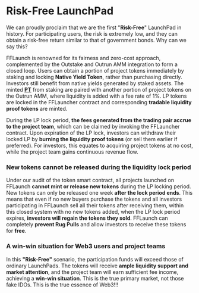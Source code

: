 # Risk-Free LaunchPad

We can proudly proclaim that we are the first "**Risk-Free**" LaunchPad in history. For participating users, the risk is extremely low, and they can obtain a risk-free return similar to that of government bonds. Why can we say this?

FFLaunch is renowned for its fairness and zero-cost approach, complemented by the Outstake and Outrun AMM integration to form a closed loop. Users can obtain a portion of project tokens immediately by staking and locking **Native Yield Token**, rather than purchasing directly. Investors still benefit from native yields generated by staked assets. The minted [**PT**](https://outrun.gitbook.io/doc/outstake/yield-tokenization/pt) from staking are paired with another portion of project tokens on the Outrun AMM, where liquidity is added with a fee rate of 1%. LP tokens are locked in the FFLauncher contract and corresponding **tradable liquidity proof tokens** are minted.

During the LP lock period, **the fees generated from the trading pair accrue to the project team**, which can be claimed by invoking the FFLauncher contract. Upon expiration of the LP lock, investors can withdraw their locked LP by **burning the liquidity proof tokens** (or sell them earlier if preferred). For investors, this equates to acquiring project tokens at no cost, while the project team gains continuous revenue flow.

### New tokens cannot be released during the liquidity lock period

Under our audit of the token smart contract, all projects launched on FFLaunch **cannot mint or release new tokens** during the LP locking period. New tokens can only be released one week **after the lock period ends**. This means that even if no new buyers purchase the tokens and all investors participating in FFLaunch sell all their tokens after receiving them, within this closed system with no new tokens added, when the LP lock period expires, **investors will regain the tokens they sold**. FFLaunch can completely **prevent Rug Pulls** and allow investors to receive these tokens for **free**.

### A win-win situation for Web3 users and project teams

In this **"Risk-Free"** scenario, the participation funds will exceed those of ordinary LaunchPads. The tokens will receive **ample liquidity support and market attention**, and the project team will earn sufficient fee income, achieving a **win-win situation**. This is the true primary market, not those fake IDOs. This is the true essence of Web3!!!
